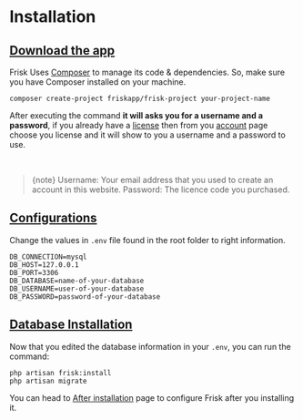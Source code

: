 # Installation


## [Download the app](#download-frisk-app)
Frisk Uses [Composer](https://getcomposer.org) to manage its code & dependencies. So, make sure you have Composer installed on your machine.

    composer create-project friskapp/frisk-project your-project-name

After executing the command **it will asks you for a username and a password**, if you already have a [license](./license) then from you [account](/dashboard) page choose you license and it will show to you a username and a password to use.

<br>

> {note} Username:  Your email address that you used to create an account in this website. Password: The licence code you purchased. 

## [Configurations](#configurations)
Change the values in `.env` file found in the root folder to right information.

    DB_CONNECTION=mysql
    DB_HOST=127.0.0.1
    DB_PORT=3306
    DB_DATABASE=name-of-your-database
    DB_USERNAME=user-of-your-database
    DB_PASSWORD=password-of-your-database


## [Database Installation](#database-installation)
Now that you edited the database information in your `.env`, you can run the command:

    php artisan frisk:install
    php artisan migrate


 You can head to [After installation](./after-installing-frisk) page to configure Frisk after you installing it.